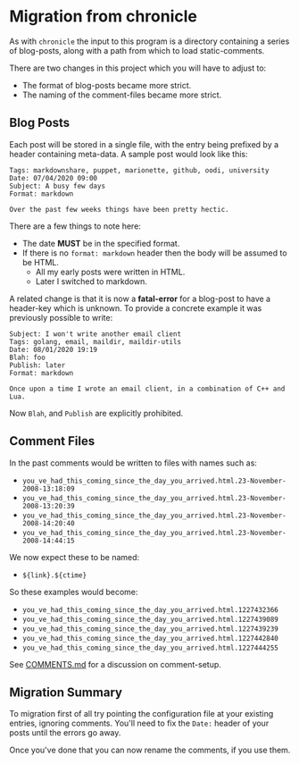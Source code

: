 # Migration from chronicle

As with `chronicle` the input to this program is a directory containing a series of blog-posts, along with a path from which to load static-comments.

There are two changes in this project which you will have to adjust to:

* The format of blog-posts became more strict.
* The naming of the comment-files became more strict.


## Blog Posts

Each post will be stored in a single file, with the entry being prefixed by a header containing meta-data. A sample post would look like this:

```
Tags: markdownshare, puppet, marionette, github, oodi, university
Date: 07/04/2020 09:00
Subject: A busy few days
Format: markdown

Over the past few weeks things have been pretty hectic.
```

There are a few things to note here:

* The date **MUST** be in the specified format.
* If there is no `format: markdown` header then the body will be assumed to be HTML.
  * All my early posts were written in HTML.
  * Later I switched to markdown.

A related change is that it is now a __fatal-error__ for a blog-post to have a header-key which is unknown.  To provide a concrete example it was previously possible to write:

```
Subject: I won't write another email client
Tags: golang, email, maildir, maildir-utils
Date: 08/01/2020 19:19
Blah: foo
Publish: later
Format: markdown

Once upon a time I wrote an email client, in a combination of C++ and Lua.
```

Now `Blah`, and `Publish` are explicitly prohibited.



## Comment Files

In the past comments would be written to files with names such as:

* `you_ve_had_this_coming_since_the_day_you_arrived.html.23-November-2008-13:18:09`
* `you_ve_had_this_coming_since_the_day_you_arrived.html.23-November-2008-13:20:39`
* `you_ve_had_this_coming_since_the_day_you_arrived.html.23-November-2008-14:20:40`
* `you_ve_had_this_coming_since_the_day_you_arrived.html.23-November-2008-14:44:15`

We now expect these to be named:

* `${link}.${ctime}`

So these examples would become:

* `you_ve_had_this_coming_since_the_day_you_arrived.html.1227432366`
* `you_ve_had_this_coming_since_the_day_you_arrived.html.1227439089`
* `you_ve_had_this_coming_since_the_day_you_arrived.html.1227439239`
* `you_ve_had_this_coming_since_the_day_you_arrived.html.1227442840`
* `you_ve_had_this_coming_since_the_day_you_arrived.html.1227444255`

See [COMMENTS.md](COMMENTS.md) for a discussion on comment-setup.




## Migration Summary

To migration first of all try pointing the configuration file at your existing entries, ignoring comments.  You'll need to fix the `Date:` header of your posts  until the errors go away.

Once you've done that you can now rename the comments, if you use them.
